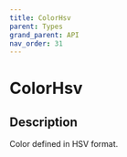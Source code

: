 ```yaml
---
title: ColorHsv
parent: Types
grand_parent: API
nav_order: 31
---
```


# ColorHsv

## Description

Color defined in HSV format.
